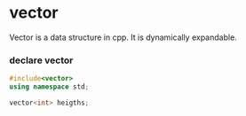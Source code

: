 # vector
Vector is a data structure in cpp. It is dynamically expandable. 


### declare vector
```cpp
#include<vector>
using namespace std;

vector<int> heigths;
```






